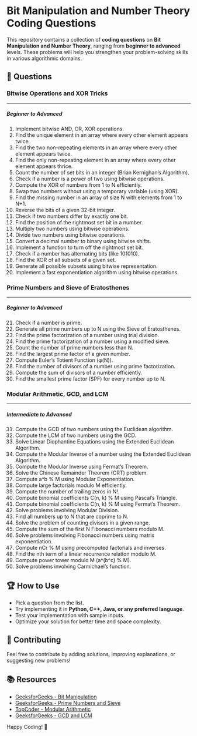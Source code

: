 # Bit Manipulation and Number Theory Coding Questions

This repository contains a collection of **coding questions** on **Bit Manipulation and Number Theory**, ranging from **beginner to advanced** levels. These problems will help you strengthen your problem-solving skills in various algorithmic domains.

## 📌 **Questions**

### **Bitwise Operations and XOR Tricks**

---

##### **Beginner to Advanced**
1. Implement bitwise AND, OR, XOR operations.
2. Find the unique element in an array where every other element appears twice.
3. Find the two non-repeating elements in an array where every other element appears twice.
4. Find the only non-repeating element in an array where every other element appears thrice.
5. Count the number of set bits in an integer (Brian Kernighan’s Algorithm).
6. Check if a number is a power of two using bitwise operations.
7. Compute the XOR of numbers from 1 to N efficiently.
8. Swap two numbers without using a temporary variable (using XOR).
9. Find the missing number in an array of size N with elements from 1 to N+1.
10. Reverse the bits of a given 32-bit integer.
11. Check if two numbers differ by exactly one bit.
12. Find the position of the rightmost set bit in a number.
13. Multiply two numbers using bitwise operations.
14. Divide two numbers using bitwise operations.
15. Convert a decimal number to binary using bitwise shifts.
16. Implement a function to turn off the rightmost set bit.
17. Check if a number has alternating bits (like 101010).
18. Find the XOR of all subsets of a given set.
19. Generate all possible subsets using bitwise representation.
20. Implement a fast exponentiation algorithm using bitwise operations.

### **Prime Numbers and Sieve of Eratosthenes**

---

##### **Beginner to Advanced**
21. Check if a number is prime.
22. Generate all prime numbers up to N using the Sieve of Eratosthenes.
23. Find the prime factorization of a number using trial division.
24. Find the prime factorization of a number using a modified sieve.
25. Count the number of prime numbers less than N.
26. Find the largest prime factor of a given number.
27. Compute Euler’s Totient Function (φ(N)).
28. Find the number of divisors of a number using prime factorization.
29. Compute the sum of divisors of a number efficiently.
30. Find the smallest prime factor (SPF) for every number up to N.

### **Modular Arithmetic, GCD, and LCM**

---

##### **Intermediate to Advanced**
31. Compute the GCD of two numbers using the Euclidean algorithm.
32. Compute the LCM of two numbers using the GCD.
33. Solve Linear Diophantine Equations using the Extended Euclidean Algorithm.
34. Compute the Modular Inverse of a number using the Extended Euclidean Algorithm.
35. Compute the Modular Inverse using Fermat’s Theorem.
36. Solve the Chinese Remainder Theorem (CRT) problem.
37. Compute a^b % M using Modular Exponentiation.
38. Compute large factorials modulo M efficiently.
39. Compute the number of trailing zeros in N!.
40. Compute binomial coefficients C(n, k) % M using Pascal’s Triangle.
41. Compute binomial coefficients C(n, k) % M using Fermat’s Theorem.
42. Solve problems involving Modular Division.
43. Find all numbers up to N that are coprime to N.
44. Solve the problem of counting divisors in a given range.
45. Compute the sum of the first N Fibonacci numbers modulo M.
46. Solve problems involving Fibonacci numbers using matrix exponentiation.
47. Compute nCr % M using precomputed factorials and inverses.
48. Find the nth term of a linear recurrence relation modulo M.
49. Compute power tower modulo M (a^(b^c) % M).
50. Solve problems involving Carmichael’s function.

## 🏆 **How to Use**
- Pick a question from the list.
- Try implementing it in **Python, C++, Java, or any preferred language**.
- Test your implementation with sample inputs.
- Optimize your solution for better time and space complexity.

## 🚀 **Contributing**
Feel free to contribute by adding solutions, improving explanations, or suggesting new problems!

## 📚 **Resources**
- [GeeksforGeeks - Bit Manipulation](https://www.geeksforgeeks.org/bitwise-algorithms/)
- [GeeksforGeeks - Prime Numbers and Sieve](https://www.geeksforgeeks.org/sieve-of-eratosthenes/)
- [TopCoder - Modular Arithmetic](https://www.topcoder.com/community/competitive-programming/tutorials/modular-arithmetic/)
- [GeeksforGeeks - GCD and LCM](https://www.geeksforgeeks.org/lcm-and-gcd-in-competitive-programming/)

Happy Coding! 🎯

